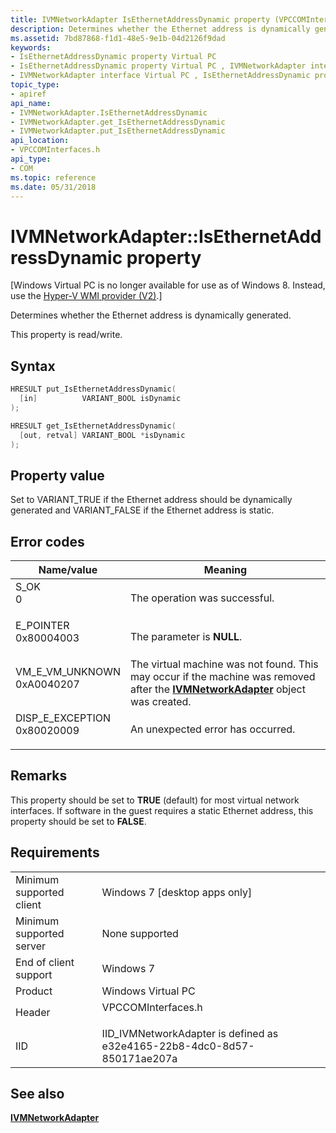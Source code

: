 ```yaml
---
title: IVMNetworkAdapter IsEthernetAddressDynamic property (VPCCOMInterfaces.h)
description: Determines whether the Ethernet address is dynamically generated.
ms.assetid: 7bd87868-f1d1-48e5-9e1b-04d2126f9dad
keywords:
- IsEthernetAddressDynamic property Virtual PC
- IsEthernetAddressDynamic property Virtual PC , IVMNetworkAdapter interface
- IVMNetworkAdapter interface Virtual PC , IsEthernetAddressDynamic property
topic_type:
- apiref
api_name:
- IVMNetworkAdapter.IsEthernetAddressDynamic
- IVMNetworkAdapter.get_IsEthernetAddressDynamic
- IVMNetworkAdapter.put_IsEthernetAddressDynamic
api_location:
- VPCCOMInterfaces.h
api_type:
- COM
ms.topic: reference
ms.date: 05/31/2018
---
```


# IVMNetworkAdapter::IsEthernetAddressDynamic property

\[Windows Virtual PC is no longer available for use as of Windows 8. Instead, use the [Hyper-V WMI provider (V2)](/windows/desktop/HyperV_v2/windows-virtualization-portal).\]

Determines whether the Ethernet address is dynamically generated.

This property is read/write.

## Syntax


```C++
HRESULT put_IsEthernetAddressDynamic(
  [in]          VARIANT_BOOL isDynamic
);

HRESULT get_IsEthernetAddressDynamic(
  [out, retval] VARIANT_BOOL *isDynamic
);
```



## Property value

Set to VARIANT\_TRUE if the Ethernet address should be dynamically generated and VARIANT\_FALSE if the Ethernet address is static.

## Error codes



| Name/value                                                                                                                                                    | Meaning                                                                                                                                                              |
|---------------------------------------------------------------------------------------------------------------------------------------------------------------|----------------------------------------------------------------------------------------------------------------------------------------------------------------------|
| <dl> <dt>S\_OK</dt> <dt>0</dt> </dl>                       | The operation was successful.<br/>                                                                                                                             |
| <dl> <dt>E\_POINTER</dt> <dt>0x80004003</dt> </dl>         | The parameter is **NULL**.<br/>                                                                                                                                |
| <dl> <dt>VM\_E\_VM\_UNKNOWN</dt> <dt>0xA0040207</dt> </dl> | The virtual machine was not found. This may occur if the machine was removed after the [**IVMNetworkAdapter**](ivmnetworkadapter.md) object was created.<br/> |
| <dl> <dt>DISP\_E\_EXCEPTION</dt> <dt>0x80020009</dt> </dl> | An unexpected error has occurred.<br/>                                                                                                                         |



## Remarks

This property should be set to **TRUE** (default) for most virtual network interfaces. If software in the guest requires a static Ethernet address, this property should be set to **FALSE**.

## Requirements



|                                     |                                                                                               |
|-------------------------------------|-----------------------------------------------------------------------------------------------|
| Minimum supported client<br/> | Windows 7 \[desktop apps only\]<br/>                                                    |
| Minimum supported server<br/> | None supported<br/>                                                                     |
| End of client support<br/>    | Windows 7<br/>                                                                          |
| Product<br/>                  | Windows Virtual PC<br/>                                                                 |
| Header<br/>                   | <dl> <dt>VPCCOMInterfaces.h</dt> </dl> |
| IID<br/>                      | IID\_IVMNetworkAdapter is defined as e32e4165-22b8-4dc0-8d57-850171ae207a<br/>          |



## See also

<dl> <dt>

[**IVMNetworkAdapter**](ivmnetworkadapter.md)
</dt> </dl>

 

